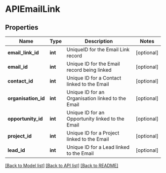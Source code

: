 # APIEmailLink

## Properties
Name | Type | Description | Notes
------------ | ------------- | ------------- | -------------
**email_link_id** | **int** | UniqueID for the Email Link record | [optional] 
**email_id** | **int** | Unique ID for the Email record being linked | [optional] 
**contact_id** | **int** | Unique ID for a Contact linked to the Email | [optional] 
**organisation_id** | **int** | Unique ID for an Organisation linked to the Email | [optional] 
**opportunity_id** | **int** | Unique ID for an Opportunity linked to the Email | [optional] 
**project_id** | **int** | Unique ID for a Project linked to the Email | [optional] 
**lead_id** | **int** | Unique ID for a Lead linked to the Email | [optional] 

[[Back to Model list]](../README.md#documentation-for-models) [[Back to API list]](../README.md#documentation-for-api-endpoints) [[Back to README]](../README.md)


